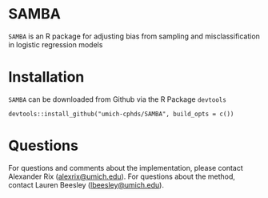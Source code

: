 # SAMBA
`SAMBA` is an R package for adjusting bias from sampling and misclassification in
logistic regression models
# Installation
`SAMBA` can be downloaded from Github via the R Package `devtools`
```{r}
devtools::install_github("umich-cphds/SAMBA", build_opts = c())
```
# Questions
For questions and comments about the implementation, please contact Alexander
Rix (alexrix@umich.edu). For questions about the method, contact Lauren Beesley
(lbeesley@umich.edu).
